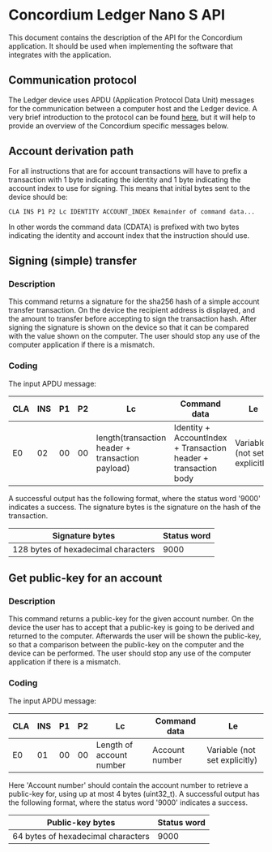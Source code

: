 # Concordium Ledger Nano S API

This document contains the description of the API for the Concordium application. It should be used when implementing
the software that integrates with the application.

## Communication protocol

The Ledger device uses APDU (Application Protocol Data Unit) messages for the communication between a computer host and 
the Ledger device. A very brief introduction to the protocol can be 
found [here](https://en.wikipedia.org/wiki/Smart_card_application_protocol_data_unit), but it will help to provide
an overview of the Concordium specific messages below.

## Account derivation path

For all instructions that are for account transactions will have to prefix a transaction with 1 byte indicating
the identity and 1 byte indicating the account index to use for signing. This means that initial bytes sent to the
device should be:

```
CLA INS P1 P2 Lc IDENTITY ACCOUNT_INDEX Remainder of command data...
```

In other words the command data (CDATA) is prefixed with two bytes indicating the identity and account index that the
instruction should use.

## Signing (simple) transfer

### Description

This command returns a signature for the sha256 hash of a simple account transfer transaction. On the device
the recipient address is displayed, and the amount to transfer before accepting to sign the transaction hash. After signing the
signature is shown on the device so that it can be compared with the value shown on the computer. The user should stop 
any use of the computer application if there is a mismatch. 

### Coding

The input APDU message:

| CLA | INS | P1 | P2 | Lc                       | Command data   | Le                            | 
|-----|-----|----|----|--------------------------|----------------|-------------------------------|
| E0  | 02  | 00 | 00 | length(transaction header + transaction payload) | Identity + AccountIndex + Transaction header + transaction body | Variable (not set explicitly) |

A successful output has the following format, where the status word '9000' indicates a success. The signature bytes
is the signature on the hash of the transaction.

| Signature bytes                     | Status word |
|-------------------------------------|-------------|
| 128 bytes of hexadecimal characters | 9000        |

## Get public-key for an account

### Description

This command returns a public-key for the given account number. On the device the user has to accept that a public-key
is going to be derived and returned to the computer. Afterwards the user will be shown the public-key, so that a 
comparison between the public-key on the computer and the device can be performed. The user should stop any use
of the computer application if there is a mismatch.

### Coding

The input APDU message:

| CLA | INS | P1 | P2 | Lc                       | Command data   | Le                            | 
|-----|-----|----|----|--------------------------|----------------|-------------------------------|
| E0  | 01  | 00 | 00 | Length of account number | Account number | Variable (not set explicitly) |

Here 'Account number' should contain the account number to retrieve a public-key for, using up at most 4 bytes (uint32_t).
A successful output has the following format, where the status word '9000' indicates a success.

| Public-key bytes                   | Status word |
|------------------------------------|-------------|
| 64 bytes of hexadecimal characters | 9000        |